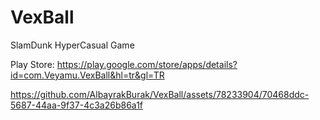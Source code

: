 # VexBall
SlamDunk HyperCasual Game

Play Store: https://play.google.com/store/apps/details?id=com.Veyamu.VexBall&hl=tr&gl=TR




https://github.com/AlbayrakBurak/VexBall/assets/78233904/70468ddc-5687-44aa-9f37-4c3a26b86a1f








